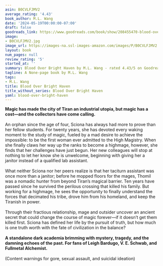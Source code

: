 ```yaml
---
asin: B0CVLFJMV2
average_rating: '4.43'
book_author: M.L. Wang
date: '2024-05-19T00:00:00-07:00'
draft: false
goodreads_link: https://www.goodreads.com/book/show/208455470-blood-over-bright-haven
image:
- B0CVLFJMV2.jpg
image_url: https://images-na.ssl-images-amazon.com/images/P/B0CVLFJMV2.01._SCLZZZZZZZ.jpg
layout: book
num_pages: null
review_rating: '5'
started_at: ''
summary: Blood Over Bright Haven by M.L. Wang - rated 4.43/5 on Goodreads
tagline: A None-page book by M.L. Wang
tags:
- M.L. Wang
title: Blood Over Bright Haven
title_without_series: Blood Over Bright Haven
yaml: blood-over-bright-haven
---
```


<b>Magic has made the city of Tiran an industrial utopia, but magic has a cost—and the collectors have come calling.</b><br /><br />An orphan since the age of four, Sciona has always had more to prove than her fellow students. For twenty years, she has devoted every waking moment to the study of magic, fueled by a mad desire to achieve the impossible: to be the first woman ever admitted to the High Magistry. When she finally claws her way up the ranks to become a highmage, however, she finds that her challenges have just begun. Her new colleagues will stop at nothing to let her know she is unwelcome, beginning with giving her a janitor instead of a qualified lab assistant.<br /><br />What neither Sciona nor her peers realize is that her taciturn assistant was once more than a janitor; before he mopped floors for the mages, Thomil was a nomadic hunter from beyond Tiran’s magical barrier. Ten years have passed since he survived the perilous crossing that killed his family. But working for a highmage, he sees the opportunity to finally understand the forces that decimated his tribe, drove him from his homeland, and keep the Tiranish in power.<br /><br />Through their fractious relationship, mage and outsider uncover an ancient secret that could change the course of magic forever—if it doesn’t get them killed first. Sciona has defined her life by the pursuit of truth, but how much is one truth worth with the fate of civilization in the balance?<br /><br /><b>A standalone dark academia brimming with mystery, tragedy, and the damning echoes of the past. For fans of Leigh Bardugo, V. E. Schwab, and Fullmetal Alchemist.</b><br /><br />(Content warnings for gore, sexual assault, and suicidal ideation)